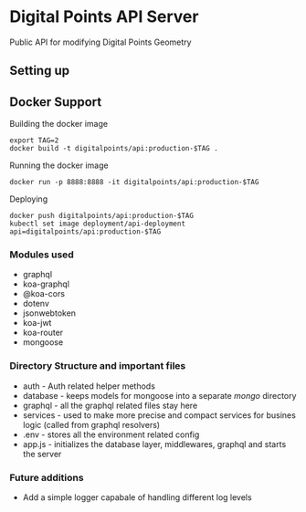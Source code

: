 # Digital Points API Server

Public API for modifying Digital Points Geometry

## Setting up


## Docker Support

Building the docker image
```
export TAG=2
docker build -t digitalpoints/api:production-$TAG .
```

Running the docker image
```
docker run -p 8888:8888 -it digitalpoints/api:production-$TAG
```

Deploying
```
docker push digitalpoints/api:production-$TAG
kubectl set image deployment/api-deployment api=digitalpoints/api:production-$TAG
```



### Modules used
* graphql
* koa-graphql
* @koa-cors
* dotenv
* jsonwebtoken
* koa-jwt
* koa-router
* mongoose

### Directory Structure and important files

* auth - Auth related helper methods
* database - keeps models for mongoose into a separate *mongo* directory
* graphql - all the graphql related files stay here
* services - used to make more precise and compact services for busines logic (called from graphql resolvers)
* .env - stores all the environment related config
* app.js - initializes the database layer, middlewares, graphql and starts the server 


### Future additions
* Add a simple logger capabale of handling different log levels
